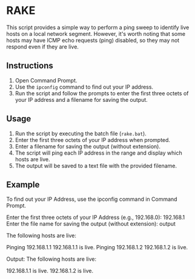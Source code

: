 # RAKE

This script provides a simple way to perform a ping sweep to identify live hosts on a local network segment. However, it's worth noting that some hosts may have ICMP echo requests (ping) disabled, so they may not respond even if they are live.

## Instructions

1. Open Command Prompt.
2. Use the `ipconfig` command to find out your IP address.
3. Run the script and follow the prompts to enter the first three octets of your IP address and a filename for saving the output.

## Usage

1. Run the script by executing the batch file (`rake.bat`).
2. Enter the first three octets of your IP address when prompted.
3. Enter a filename for saving the output (without extension).
4. The script will ping each IP address in the range and display which hosts are live.
5. The output will be saved to a text file with the provided filename.

## Example

To find out your IP Address, use the ipconfig command in Command Prompt.

Enter the first three octets of your IP Address (e.g., 192.168.0): 192.168.1
Enter the file name for saving the output (without extension): output

The following hosts are live:

Pinging 192.168.1.1
192.168.1.1 is live.
Pinging 192.168.1.2
192.168.1.2 is live.

Output:
The following hosts are live:

192.168.1.1 is live.
192.168.1.2 is live.



